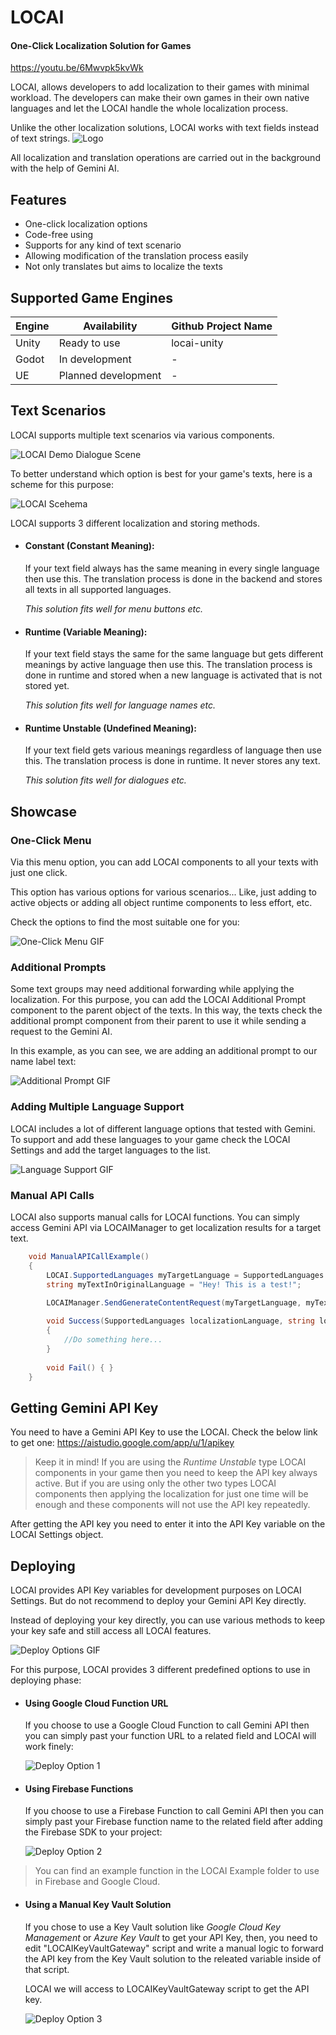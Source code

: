 
# LOCAI 
#### One-Click Localization Solution for Games
https://youtu.be/6Mwvpk5kvWk

LOCAI, allows developers to add localization to their games with minimal workload. The developers can make their own games in their own native languages and let the LOCAI handle the whole localization process.

Unlike the other localization solutions, LOCAI works with text fields instead of text strings.
![Logo](https://lh3.googleusercontent.com/drive-viewer/AKGpihaOxOBs5bukosBs44j_0NKz--gKtUuw3JnGXAmYtKjzDG7g0CbqyMn1msuasY5wa1VFetJdCc8GZRIJ12zF-CZzw8IUwGngUw=w1920-h945-rw-v1)


All localization and translation operations are carried out in the background with the help of Gemini AI.
## Features

- One-click localization options
- Code-free using
- Supports for any kind of text scenario
- Allowing modification of the translation process easily
- Not only translates but aims to localize the texts
## Supported Game Engines

| Engine             | Availability  | Github Project Name |
| ----------------- | -----------------------------------------------|------------------- |
| Unity | Ready to use | locai-unity
| Godot | In development | -
| UE | Planned development | -

## Text Scenarios
LOCAI supports multiple text scenarios via various components.

![LOCAI Demo Dialogue Scene](https://lh3.googleusercontent.com/u/0/drive-viewer/AKGpihYPwnUdD2n4gGi_FHasA6Pcoo5SJcCvYvSXfLbhpOBChIuhbdknp3NaJ9Y_juEz2NXtktN0-zTgGYlaRdyYhI-I9Hk4YD_cgg=s1600-rw-v1)

To better understand which option is best for your game's texts, here is a scheme for this purpose:

![LOCAI Scehema](https://lh3.googleusercontent.com/u/0/drive-viewer/AKGpihYm8bbQmDmYhP09psvCM0vOf8PZ8oxIvfB2ktBY5ylQ-2ekUJN7LWYmST8KBhrLbStWDDnAfs4xTmmTPZqoA30CtCEEKD0V_j8=w1920-h945-rw-v1)

LOCAI supports 3 different localization and storing methods.

- #### Constant (Constant Meaning):
    If your text field always has the same meaning in every single language then use this.
    The translation process is done in the backend and stores all texts in all supported languages.

    *This solution fits well for menu buttons etc.*

- #### Runtime (Variable Meaning):
    If your text field stays the same for the same language but gets different meanings by active language then use this.
    The translation process is done in runtime and stored when a new language is activated that is not stored yet.

    *This solution fits well for language names etc.*

- #### Runtime Unstable (Undefined Meaning):
    If your text field gets various meanings regardless of language then use this.
    The translation process is done in runtime. It never stores any text.
    
    *This solution fits well for dialogues etc.*
    


  
## Showcase
### One-Click Menu
Via this menu option, you can add LOCAI components to all your texts with just one click.

This option has various options for various scenarios... Like, just adding to active objects or adding all object runtime components to less effort, etc.

Check the options to find the most suitable one for you:

![One-Click Menu GIF](https://lh3.googleusercontent.com/drive-viewer/AKGpihYvIXGRJFKZ0zzY-NnXuYAAc-w2PWmbetlb2atmVSZO847sdpiwzNjTPTSlcbTS1LI2UhizHaRTTo6hHuF0SenpZ_iXN1ltzQ=w1920-h945)


### Additional Prompts
Some text groups may need additional forwarding while applying the localization. For this purpose, you can add the LOCAI Additional Prompt component to the parent object of the texts. In this way, the texts check the additional prompt component from their parent to use it while sending a request to the Gemini AI.

In this example, as you can see, we are adding an additional prompt to our name label text:

![Additional Prompt GIF](https://lh3.googleusercontent.com/drive-viewer/AKGpihaIT3DRrR7IOV-wxLv2rtD7J6_Li5rU61FBaw1uagsBcReuantP8VgobtSJyQObC4q4tW9soHT_MF58t4sc53vW8qrAGdWySjI=w1920-h945)


### Adding Multiple Language Support
LOCAI includes a lot of different language options that tested with Gemini. To support and add these languages to your game check the LOCAI Settings and add the target languages to the list.

![Language Support GIF](https://lh3.googleusercontent.com/drive-viewer/AKGpiha-kP3weYFelZ1AVFfZi3Dpya6tzDu_ZX1DKEi2hCxQZcgyIeJ_EJP-Hqw30e2T_-N-XmYlYNn8z1zBBv80RDTlwzWzuy2HCQ=w1920-h945)


### Manual API Calls
LOCAI also supports manual calls for LOCAI functions. You can simply access Gemini API via LOCAIManager to get localization results for a target text.

```c#
    void ManualAPICallExample()
    {
        LOCAI.SupportedLanguages myTargetLanguage = SupportedLanguages.Korean;
        string myTextInOriginalLanguage = "Hey! This is a test!";
        
        LOCAIManager.SendGenerateContentRequest(myTargetLanguage, myTextInOriginalLanguage, Success, Fail);

        void Success(SupportedLanguages localizationLanguage, string localizedText)
        {
            //Do something here...
        }
        
        void Fail() { }
    }
```
## Getting Gemini API Key

You need to have a Gemini API Key to use the LOCAI. Check the below link to get one:
https://aistudio.google.com/app/u/1/apikey

> Keep it in mind! If you are using the *Runtime Unstable* type LOCAI components in your game then you need to keep the API key always active. But if you are using only the other two types LOCAI components then applying the localization for just one time will be enough and these components will not use the API key repeatedly.

After getting the API key you need to enter it into the API Key variable on the LOCAI Settings object.
  
## Deploying

LOCAI provides API Key variables for development purposes on LOCAI Settings. But do not recommend to deploy your Gemini API Key directly.

Instead of deploying your key directly, you can use various methods to keep your key safe and still access all LOCAI features.

![Deploy Options GIF](https://lh3.googleusercontent.com/drive-viewer/AKGpihZ_KHR7VAdSA5Kzngg8rJJpRKgljXHeKex__Qo1BVgNwO5DSpO7ICMOhK_gRqhOlQCEPCxHdTh1Gg0doQ4fytF_OCx8jpJO_hM=w1920-h945)

For this purpose, LOCAI provides 3 different predefined options to use in deploying phase:

- #### Using Google Cloud Function URL
    If you choose to use a Google Cloud Function to call Gemini API then you can simply past your function URL to a related field and LOCAI will work finely:

    ![Deploy Option 1](https://lh3.googleusercontent.com/drive-viewer/AKGpihalbuU2CbGTTpZBlMApAsCI8CqOg2gm5cVukOuXdhFUy0GFjDI_2T98iUTv3sRdgzJdDRf1j7fTQvqMNugNbM2HNnmwRYV63V8=w1920-h945)

- #### Using Firebase Functions
    If you choose to use a Firebase Function to call Gemini API then you can simply past your Firebase function name to the related field after adding the Firebase SDK to your project:

    ![Deploy Option 2](https://lh3.googleusercontent.com/drive-viewer/AKGpihZa3QBym5QERpwc3ZT7IZhrSXc8O8qHkHdOcfb4FHgWgCE0e64Yt_kciAmtJVP0_FMWMbRowgHJyxHllb3KNwQpYF1ObsFfEtI=w1920-h945)

> You can find an example function in the LOCAI Example folder to use in Firebase and Google Cloud.

- #### Using a Manual Key Vault Solution
    If you chose to use a Key Vault solution like *Google Cloud Key Management* or *Azure Key Vault* to get your API Key, then, you need to edit "LOCAIKeyVaultGateway" script and write a manual logic to forward the API key from the Key Vault solution to the releated variable inside of that script.
    
    LOCAI we will access to LOCAIKeyVaultGateway script to get the API key.

    ![Deploy Option 3](https://lh3.googleusercontent.com/drive-viewer/AKGpihaniDKDIs_5mdab1zIWB24uYJHLq5AvWkaBNAlp2jK9b8ErO_1JYTwJYU85JVwO3r2vs2bV_4MBoWSa-F9BZVvZBldd3cpjWUU=w1920-h945)
